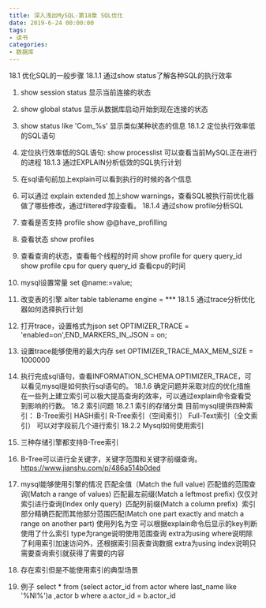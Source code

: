 ```yaml
---
title: 深入浅出MySQL-第18章 SQL优化
date: 2019-6-24 00:00:00
tags:
- 读书
categories:
- 数据库
---
```


18.1 优化SQL的一般步骤
18.1.1 通过show status了解各种SQL的执行效率

1. show session status 显示当前连接的状态
2. show global status 显示从数据库启动开始到现在连接的状态
3. show status like 'Com_%s' 显示类似某种状态的信息
18.1.2 定位执行效率低的SQL语句
4. 定位执行效率低的SQL语句:
show processlist 可以查看当前MySQL正在进行的进程
18.1.3 通过EXPLAIN分析低效的SQL执行计划
1. 在sql语句前加上explain可以看到执行的时候的各个信息
2. 可以通过 explain extended  加上show warnings，查看SQL被执行前优化器做了哪些修改，通过filtered字段查看。
18.1.4 通过show profile分析SQL
1. 查看是否支持 profile
show @@have_profilling
2. 查看状态
show profiles
3. 查看查询的状态，查看每个线程的时间
show profile for query query_id
show profile cpu for query query_id 查看cpu的时间
4. mysql设置常量
set @name:=value;
5. 改变表的引擎
alter table tablename engine = ***
18.1.5 通过trace分析优化器如何选择执行计划
1. 打开trace，设置格式为json
set OPTIMIZER_TRACE = 'enabled=on',END_MARKERS_IN_JSON = on;
2. 设置trace能够使用的最大内存
set OPTIMIZER_TRACE_MAX_MEM_SIZE = 1000000
3. 执行完成sql语句，查看INFORMATION_SCHEMA.OPTIMIZER_TRACE，可以看见mysql是如何执行sql语句的。
18.1.6 确定问题并采取对应的优化措施
在一些列上建立索引可以极大提高查询的效率，可以通过explain命令查看受到影响的行数。
18.2 索引问题
18.2.1 索引的存储分类
目前mysql提供四种索引：
B-Tree索引
HASH索引
R-Tree索引（空间索引）
Full-Text索引（全文索引）
可以对字段前几个进行索引
18.2.2 Mysql如何使用索引
1. 三种存储引擎都支持B-Tree索引
2. B-Tree可以进行全关键字，关键字范围和关键字前缀查询。
<https://www.jianshu.com/p/486a514b0ded>

3. mysql能够使用引擎的情况
匹配全值（Match the full value)
匹配值的范围查询(Match a range of values)
匹配最左前缀(Match a leftmost prefix)
仅仅对索引进行查询(Index only query)
 匹配列前缀(Match a column prefix)
 索引部分精确匹配而其他部分范围匹配(Match one part exactly and match a range on another part)
使用列名为空
可以根据explain命令后显示的key判断使用了什么索引
type为range说明使用范围查询
extra为using where说明除了利用索引加速访问外，还根据索引回表查询数据
extra为using index说明只需要查询索引就获得了需要的内容
4. 存在索引但是不能使用索引的典型场景
1. 例子
select * from (select actor_id from actor where last_name like '%NI%')a ,actor b where a.actor_id = b.actor_id
